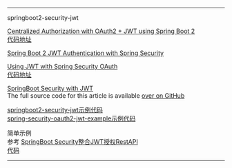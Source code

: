 

---------------------------------------------------------------------------------------------------------------------

springboot2-security-jwt


[Centralized Authorization with OAuth2 + JWT using Spring Boot 2](https://blog.marcosbarbero.com/centralized-authorization-jwt-spring-boot2/)  
[代码地址](https://github.com/marcosbarbero/spring-boot2-oauth2-jwt)  



[Spring Boot 2 JWT Authentication with Spring Security](https://bezkoder.com/spring-boot-jwt-mysql-spring-security-architecture/)  

[Using JWT with Spring Security OAuth](https://www.baeldung.com/spring-security-oauth-jwt)  
[代码地址](https://github.com/Baeldung/spring-security-oauth/tree/master/oauth-jwt)  

[SpringBoot Security with JWT](https://medium.com/javarevisited/springboot-security-with-jwt-fca1446790ba)  
The full source code for this article is available [over on GitHub](https://github.com/sophea/springboot2-jwt)

[springboot2-security-jwt示例代码](https://github.com/nikhilz/springboot2-security-jwt)  
[spring-security-oauth2-jwt-example示例代码](https://github.com/habuma/spring-security-oauth2-jwt-example)  


简单示例  
参考 [SpringBoot Security整合JWT授权RestAPI](https://segmentfault.com/a/1190000021127877)  
[代码](https://github.com/qianmoQ/spring-learn-integration/tree/master/security/security-jwt)




---------------------------------------------------------------------------------------------------------------------









